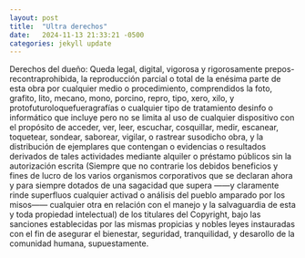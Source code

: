 ```yaml
---
layout: post
title:  "Ultra derechos"
date:   2024-11-13 21:33:21 -0500
categories: jekyll update
---
```

Derechos del dueño:  Queda legal, digital, vigorosa y rigorosamente prepos-recontraprohibida, la reproducción parcial o total de la enésima parte de esta obra por cualquier medio o procedimiento, comprendidos la foto, grafito, lito, mecano, mono, porcino, repro, tipo, xero, xilo, y protofuturoloquefueragrafías o cualquier tipo de tratamiento desinfo o informático que incluye pero no se limita al uso de cualquier dispositivo con el propósito de acceder, ver, leer, escuchar, cosquillar, medir, escanear, toquetear, sondear, saborear, vigilar, o rastrear susodicho obra, y la distribución de ejemplares que contengan o evidencias o resultados derivados de tales actividades mediante alquiler o préstamo públicos sin la autorización escrita (Siempre que no contrarie los debidos beneficios y fines de lucro de los varios organismos corporativos que se declaran ahora y para siempre dotados de una sagacidad que supera ——y claramente rinde superfluos cualquier activad o análisis del pueblo amparado por los misos—— cualquier otra en relación con el manejo y la salvaguardia de esta y toda propiedad intelectual) de los titulares del Copyright, bajo las sanciones establecidas por las mismas propicias y nobles leyes instauradas con el fin de asegurar el bienestar, seguridad, tranquilidad, y desarollo de la comunidad humana, supuestamente.  
